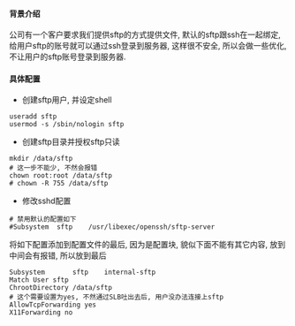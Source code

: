 #### 背景介绍

公司有一个客户要求我们提供sftp的方式提供文件, 默认的sftp跟ssh在一起绑定, 给用户sftp的账号就可以通过ssh登录到服务器, 这样很不安全, 所以会做一些优化, 不让用户的sftp账号登录到服务器.


#### 具体配置

* 创建sftp用户, 并设定shell

```
useradd sftp
usermod -s /sbin/nologin sftp
```

* 创建sftp目录并授权sftp只读

```
mkdir /data/sftp
# 这一步不能少, 不然会报错
chown root:root /data/sftp
# chown -R 755 /data/sftp
```

* 修改sshd配置

```
# 禁用默认的配置如下
#Subsystem	sftp	/usr/libexec/openssh/sftp-server
```

将如下配置添加到配置文件的最后, 因为是配置块, 貌似下面不能有其它内容, 放到中间会有报错, 所以放到最后

```
Subsystem       sftp    internal-sftp
Match User sftp
ChrootDirectory /data/sftp
# 这个需要设置为yes, 不然通过SLB吐出去后, 用户没办法连接上sftp
AllowTcpForwarding yes
X11Forwarding no
```

